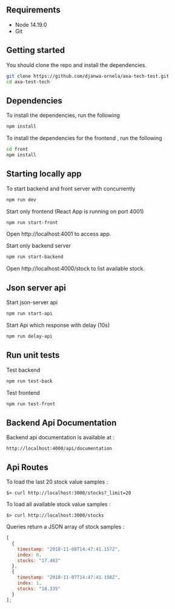 ## Requirements

* Node 14.19.0
* Git

## Getting started
You should clone the repo and install the dependencies.

```bash
git clone https://github.com/djanwa-ornela/axa-tech-test.git
cd axa-test-tech
```
## Dependencies
To install the dependencies, run the following

```bash
npm install
```
To install the dependencies for the frontend , run the following
```bash
cd front
npm install
```

## Starting locally app

To start backend and front server with concurrently 
```bash
npm run dev 
```

Start only frontend (React App is running on port 4001)
```bash
npm run start-front
```
Open http://localhost:4001 to access app.

Start only backend server

```bash
npm run start-backend 
```
Open http://localhost:4000/stock to list available stock.

## Json server api

Start json-server api 

```bash
npm run start-api
```

Start Api which response with delay (10s)

```bash
npm run delay-api
```
## Run unit tests

Test backend 
```bash
npm run test-back
```

Test frontend  
```bash
npm run test-front
```

## Backend Api Documentation

Backend api documentation is available at : 
```console
http://localhost:4000/api/documentation
```

## Api Routes

To load the last 20 stock value samples :

```console
$> curl http://localhost:3000/stocks?_limit=20
```

To load all available stock value samples :

```console
$> curl http://localhost:3000/stocks
```
Queries return a JSON array of stock samples :

```javascript
[
  {
    timestamp: "2018-11-08T14:47:41.157Z",
    index: 0,
    stocks: "17.482"
  },
  {
    timestamp: "2018-11-07T14:47:41.158Z",
    index: 1,
    stocks: "18.335"
  }
];
```
